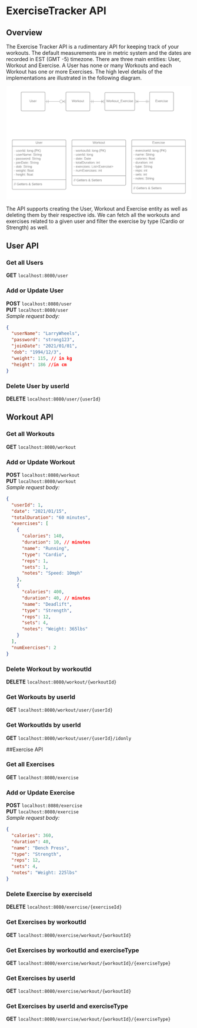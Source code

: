# ExerciseTracker API

## Overview
The Exercise Tracker API is a rudimentary API for keeping track of your workouts. 
The default measurements are in metric system and the dates are recorded in EST (GMT -5) timezone.
There are three main entities: User, Workout and Exercise. A User has none or many Workouts 
and each Workout has one or more Exercises. The high level details of the implementations are 
illustrated in the following diagram.

![Model](docs/Model.png)

The API supports creating the User, Workout and Exercise entity as well as deleting them by their respective ids.
We can fetch all the workouts and exercises related to a given user and filter the exercise by type
(Cardio or Strength) as well. 

## User API
### Get all Users
**GET** ```localhost:8080/user```
### Add or Update User
**POST** ```localhost:8080/user```  
**PUT** ```localhost:8080/user```  
_Sample request body:_
```json
{
  "userName": "LarryWheels",
  "password": "strong123",
  "joinDate": "2021/01/01",
  "dob": "1994/12/3",
  "weight": 115, // in kg
  "height": 186 //in cm
}
```
### Delete User by userId
**DELETE** ```localhost:8080/user/{userId}```


## Workout API
### Get all Workouts
**GET** ```localhost:8080/workout```
### Add or Update Workout
**POST** ```localhost:8080/workout```  
**PUT** ```localhost:8080/workout```  
_Sample request body:_
```json
{
  "userId": 1,
  "date": "2021/01/15",
  "totalDuration": "60 minutes",
  "exercises": [
    {
      "calories": 140,
      "duration": 10, // minutes
      "name": "Running",
      "type": "Cardio",
      "reps": 1,
      "sets": 1,
      "notes": "Speed: 10mph"
    },
    {
      "calories": 400,
      "duration": 40, // minutes
      "name": "Deadlift",
      "type": "Strength",
      "reps": 12,
      "sets": 4,
      "notes": "Weight: 365lbs"
    }
  ],
  "numExercises": 2
}
```
### Delete Workout by workoutId
**DELETE** ```localhost:8080/workout/{workoutId}```
### Get Workouts by userId
**GET** ```localhost:8080/workout/user/{userId}```
### Get WorkoutIds by userId
**GET** ```localhost:8080/workout/user/{userId}/idonly```

##Exercise API
### Get all Exercises
**GET** ```localhost:8080/exercise```
### Add or Update Exercise
**POST** ```localhost:8080/exercise```  
**PUT** ```localhost:8080/exercise```  
_Sample request body:_
```json
{
  "calories": 360,
  "duration": 40,
  "name": "Bench Press",
  "type": "Strength",
  "reps": 12,
  "sets": 4,
  "notes": "Weight: 225lbs"
}
```
### Delete Exercise by exerciseId
**DELETE** ```localhost:8080/exercise/{exerciseId}```
### Get Exercises by workoutId
**GET** ```localhost:8080/exercise/workout/{workoutId}```
### Get Exercises by workoutId and exerciseType
**GET** ```localhost:8080/exercise/workout/{workoutId}/{exerciseType}```
### Get Exercises by userId
**GET** ```localhost:8080/exercise/workout/{workoutId}```
### Get Exercises by userId and exerciseType
**GET** ```localhost:8080/exercise/workout/{workoutId}/{exerciseType}```